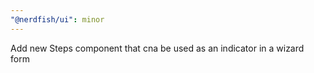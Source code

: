 ```yaml
---
"@nerdfish/ui": minor
---
```


Add new Steps component that cna be used as an indicator in a wizard form
